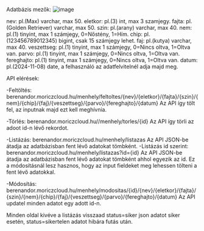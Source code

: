 Adatbázis mezők:
![image](https://github.com/user-attachments/assets/7f61bc3f-4c8d-4423-bbcd-a360d2c8b093)


nev: pl.(Max) varchar, max 50.
eletkor: pl.(3) int, max 3 szamjegy.
fajta: pl.(Golden Retriever) varchar, max 50.
szin: pl.(arany) varchar, max 40.
nem: pl.(1) tinyint, max 1 számjegy, 0=Nőstény, 1=Hím.
chip: pl.(123456789012345) bigint, csak 15 számjegy lehet.
faj: pl.(kutya) varchar, max 40.
veszettseg: pl.(1) tinyint, max 1 számjegy, 0=Nincs oltva, 1=Oltva van.
parvo: pl.(1) tinyint, max 1 számjegy, 0=Nincs oltva, 1=Oltva van.
fereghajto: pl.(1) tinyint, max 1 számjegy, 0=Nincs oltva, 1=Oltva van.
datum: pl.(2024-11-08) date, a felhasználó az adatfelvitelnél adja majd meg.

API elérések:

-Feltöltés: berenandor.moriczcloud.hu/menhely/feltoltes/{nev}/{eletkor}/{fajta}/{szin}/{nem}/{chip}/{faj}/{veszettseg}/{parvo}/{fereghajto}/{datum}
            Az API így tölt fel, az inputnak majd ezt kell meghívnia.

-Törlés: berenandor.moriczcloud.hu//menhely/torles/{id}
            Az API így törli az adoot id-n lévő rekordot.

-Listázás: berenandor.moriczcloud.hu/menhely/listazas
            Az API JSON-be átadja az adatbázisban fent lévő adatokat tömbként.
-Listázás id szerint: berenandor.moriczcloud.hu/menhely/listazas?id={id}
            Az API JSON-be átadja az adatbázisban fent lévő adatokat tömbként ahhol egyezik az id. Ez a módosításnál lesz hasznos, hogy az input fieldeket meg lehessen tölteni a fent lévő adatokkal.

-Módosítás: berenandor.moriczcloud.hu/menhely/modositas/{id}/{nev}/{eletkor}/{fajta}/{szin}/{nem}/{chip}/{faj}/{veszettseg}/{parvo}/{fereghajto}/{datum}
            Az API updatel minden adatot egy adott id-n.

Minden oldal kivéve a listázás visszaad status=siker json adatot siker esetén, status=sikertelen adatot hibára futás után.
